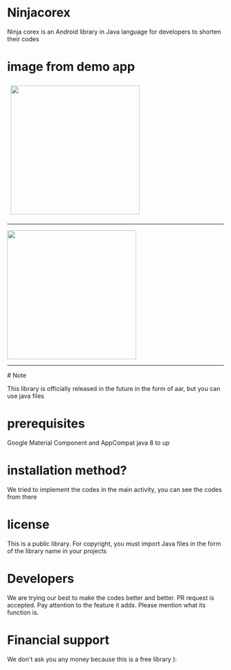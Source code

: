 # Ninjacorex

Ninja corex is an Android library in Java language for developers to shorten their codes

# image from demo app

<div style ="center">
	<img src ="https://raw.githubusercontent.com/moderGamer/Ninjacorex/main/images/Screenshot_20230528-090854_libraryNinja.jpg" width="300px" style="padding : 8px;"/>
	<hr/>
	<img src ="https://raw.githubusercontent.com/moderGamer/Ninjacorex/main/images/Screenshot_20230528-090846_libraryNinja.jpg" width="300px" style ="paddong :8px;"/>
</div>
<hr/>
# Note

This library is officially released in the future in the form of aar, but you can use java files

# prerequisites
Google Material Component and AppCompat
java 8 to up 

# installation method?
We tried to implement the codes in the main activity, you can see the codes from there

# license
This is a public library. For copyright, you must import Java files in the form of the library name in your projects

# Developers
We are trying our best to make the codes better and better. PR request is accepted. Pay attention to the feature it adds. Please mention what its function is.

# Financial support

We don't ask you any money because this is a free library ):

